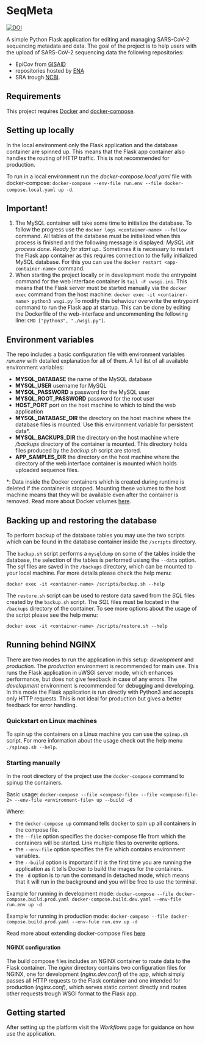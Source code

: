 # SeqMeta

[![DOI](https://zenodo.org/badge/365723934.svg)](https://zenodo.org/badge/latestdoi/365723934)

A simple Python Flask application for editing and managing SARS-CoV-2 sequencing metadata and data. The goal of the project is to help users with the upload of SARS-CoV-2 sequencing data the following repositories: 
- EpiCov from [GISAID](https://www.gisaid.org/)
- repositories hosted by [ENA](https://www.ebi.ac.uk/ena/browser/home) 
- SRA trough [NCBI](https://www.ncbi.nlm.nih.gov).

## Requirements

This project requires [Docker](https://docs.docker.com/get-docker/) and [docker-compose](https://docs.docker.com/compose/install/).

## Setting up locally

In the local environment only the Flask application and the database container are spinned up. This means that the Flask app container also handles the routing of HTTP traffic. This is not recommended for production.

To run in a local environment run the *docker-compose.local.yaml* file with docker-compose: `docker-compose --env-file run.env --file docker-compose.local.yaml up -d`.


## Important!

1. The MySQL container will take some time to initialize the database. To follow the progress use the `docker logs <container-name> --follow` command. All tables of the database must be initialized when this process is finished and the following message is displayed: *MySQL init process done. Ready for start up.*. Sometimes it is necessary to restart the Flask app container as this requires connection to the fully initialized MySQL database. For this you can use the `docker restart <app-container-name>` command.
2. When starting the project locally or in development mode the entrypoint command for the web interface container is `tail -F uwsgi.ini`. This means that the Flask server must be started manually via the `docker exec` command from the host machine: `docker exec -it <container-name> python3 wsgi.py`
To modify this behaviour overwrite the entrypoint command to run the Flask app at startup. This can be done by editing the Dockerfile of the web-interface and uncommenting the following line: `CMD ["python3", "./wsgi.py"]`.


## Environment variables

The repo includes a basic configuration file with environment variables *run.env* with detailed explanation for all of them. A full list of all available environment variables:
- **MYSQL_DATABASE** the name of the MySQL database
- **MYSQL_USER** username for MySQL
- **MYSQL_PASSWORD** a password for the MySQL user
- **MYSQL_ROOT_PASSWORD** password for the root user
- **HOST_PORT** port on the host machine to which to bind the web application
- **MYSQL_DATABASE_DIR** the directory on the host machine where the database files is mounted. Use this environment variable for persistent data*.
- **MYSQL_BACKUPS_DIR** the directory on the host machine where */backups* directory of the container is mounted. This directory holds files produced by the *backup.sh* script are stored.
- **APP_SAMPLES_DIR** the directory on the host machine where the directory of the web interface container is mounted which holds uploaded sequence files.

\*: Data inside the Docker containers which is created during runtime is deleted if the container is stopped. Mounting these volumes to the host machine means that they will be available even after the container is removed. Read more about Docker volumes [here](https://docs.docker.com/storage/volumes/).



## Backing up and restoring the database

To perform backup of the database tables you may use the two scripts which can be found in the database container inside the `/scripts` directory.

The `backup.sh` script performs a `mysqldump` on some of the tables inside the database, the selection of the tables is performed usisng the `--data` option. The *sql* files are saved in the `/backups` directory, which can be mounted to your local machine. For more details please check the help menu:


`docker exec -it <container-name> /scripts/backup.sh --help`


The `restore.sh` script can be used to restore data saved from the *SQL* files created by the `backup.sh` script. The *SQL* files must be located in the `/backups` directory of the container. To see more options about the usage of the script please see the help menu:


`docker exec -it <container-name> /scripts/restore.sh --help`


## Running behind NGINX

There are two modes to run the application in this setup: *development* and *production*.
The *production* environment is recommended for main use. This runs the Flask application in uWSGI server mode, which enhances performance, but does not give feedback in case of any errors.
The *development* environment is recommended for debugging and developing. In this mode the Flask application is run directly with Python3 and accepts only HTTP requests. This is not ideal for production but gives a better feedback for error handling.



### Quickstart on Linux machines

To spin up the containers on a Linux machine you can use the `spinup.sh` script. For more information about the usage check out the help menu `./spinup.sh --help`.


### Starting manually

In the root directory of the project use the `docker-compose` command to spinup the containers.

Basic usage:
`docker-compose --file <compose-file> --file <compose-file-2> --env-file <environment-file> up --build -d`

Where:
- the `docker-compose up` command tells docker to spin up all containers in the compose file.
- the `--file` option specifies the docker-compose file from which the containers will be started. Link multiple files to overwrite options. 
- the `--env-file` option specifies the file which contains environment variables. 
- the `--build` option is important if it is the first time you are running the application as it tells Docker to build the images for the containers.
- the `-d` option is to run the command in detached mode, which means that it will run in the background and you will be free to use the terminal.


Example for running in development mode:
`docker-compose --file docker-compose.build.prod.yaml docker-compose.build.dev.yaml --env-file run.env up -d`

Example for running in production mode:
`docker-compose --file docker-compose.build.prod.yaml --env-fule run.env up -d`

Read more about extending docker-compose files [here](https://docs.docker.com/compose/extends/)



#### NGINX configuration

The build compose files includes an NGINX container to route data to the Flask container. The *nginx* directory contains two configuration files for NGINX, one for development (*nginx.dev.conf*) of the app, which simply passes all HTTP requests to the Flask container and one intended for production (*nginx.conf*), which serves static content directly and routes other requests trough WSGI format to the Flask app.


## Getting started

After setting up the platform visit the *Workflows* page for guidance on how use the application.
